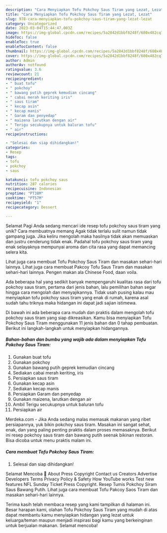 ```yaml
---
description: "Cara Menyiapkan Tofu Pokchoy Saus Tiram yang Lezat, Lezat"
title: "Cara Menyiapkan Tofu Pokchoy Saus Tiram yang Lezat, Lezat"
slug: 978-cara-menyiapkan-tofu-pokchoy-saus-tiram-yang-lezat-lezat
category: Uncategorized
date: 2023-03-04T15:44:47.003Z
image: https://img-global.cpcdn.com/recipes/5a2842d1bbf8248f/680x482cq70/tofu-pokchoy-saus-tiram-foto-resep-utama.jpg
hideToc: false
enableToc: true
enableTocContent: false
thumbnail: https://img-global.cpcdn.com/recipes/5a2842d1bbf8248f/680x482cq70/tofu-pokchoy-saus-tiram-foto-resep-utama.jpg
cover: https://img-global.cpcdn.com/recipes/5a2842d1bbf8248f/680x482cq70/tofu-pokchoy-saus-tiram-foto-resep-utama.jpg
author: Admin
authorAv: notfound
ratingvalue: 3.6
reviewcount: 21
recipeingredient:
- " buat tofu"
- " pokchoy"
- " bawang putih geprek kemudian cincang"
- " cabai merah keriting iris"
- " saus tiram"
- " kecap asin"
- " kecap manis"
- " Garam dan penyedap"
- " maizena larutkan dengan air"
- " Terigu secukupnya untuk baluran tofu"
- " air"
recipeinstructions:

- "Selesai dan siap dihidangkan!"
categories:
- Resep
tags:
- tofu
- pokchoy
- saus

katakunci: tofu pokchoy saus 
nutrition: 287 calories
recipecuisine: Indonesian
preptime: "PT38M"
cooktime: "PT57M"
recipeyield: "1"
recipecategory: Dessert

---
```



Selamat Pagi Anda sedang mencari ide resep tofu pokchoy saus tiram yang unik? Cara membuatnya memang Agak tidak terlalu sulit namun tidak gampang juga. Jika keliru mengolah maka hasilnya tidak akan memuaskan dan justru cenderung tidak enak. Padahal tofu pokchoy saus tiram yang enak selayaknya mempunyai aroma dan cita rasa yang dapat memancing selera kita.


Lihat juga cara membuat Tofu Pokchoy Saus Tiram dan masakan sehari-hari lainnya. Lihat juga cara membuat Pakcoy Tofu Saus Tiram dan masakan sehari-hari lainnya. Pengen makan ala Chinese Food, daan voila.

Ada beberapa hal yang sedikit banyak mempengaruhi kualitas rasa dari tofu pokchoy saus tiram, pertama dari jenis bahan, lalu pemilihan bahan segar hingga cara mengolah dan menyajikannya. Tidak usah pusing kalau mau menyiapkan tofu pokchoy saus tiram yang enak di rumah, karena asal sudah tahu triknya maka hidangan ini dapat jadi sajian istimewa.


Di bawah ini ada beberapa cara mudah dan praktis dalam mengolah tofu pokchoy saus tiram yang siap dikreasikan. Kamu bisa menyiapkan Tofu Pokchoy Saus Tiram menggunakan 11 jenis bahan dan 0 tahap pembuatan. Berikut ini langkah-langkah untuk menyiapkan hidangannya.

<!--inarticleads1-->

##### Bahan-bahan dan bumbu yang wajib ada dalam menyiapkan Tofu Pokchoy Saus Tiram:

1. Gunakan  buat tofu
1. Gunakan  pokchoy
1. Gunakan  bawang putih geprek kemudian cincang
1. Sediakan  cabai merah keriting, iris
1. Persiapkan  saus tiram
1. Gunakan  kecap asin
1. Sediakan  kecap manis
1. Persiapkan  Garam dan penyedap
1. Gunakan  maizena, larutkan dengan air
1. Ambil  Terigu secukupnya untuk baluran tofu
1. Persiapkan  air


Merdeka.com - Jika Anda sedang malas memasak makanan yang ribet persiapannya, yuk bikin pokchoy saus tiram. Masakan ini sangat sehat, enak, dan yang paling penting praktis dalam proses memasaknya. Berikut ini resep pokchoy saus tiram dan bawang putih seenak bikinan restoran. Bisa dicoba untuk menu praktis malam ini. 

<!--inarticleads2-->

##### Cara membuat Tofu Pokchoy Saus Tiram:


1. Selesai dan siap dihidangkan!

Selamat Mencoba 🤗 About Press Copyright Contact us Creators Advertise Developers Terms Privacy Policy &amp; Safety How YouTube works Test new features NFL Sunday Ticket Press Copyright. Resep Tumis Pokchoy Siram Saus Bawang Putih. Lihat juga cara membuat Tofu Pakcoy Saos Tiram dan masakan sehari-hari lainnya. 

Terima kasih telah membaca resep yang kami tampilkan di halaman ini. Besar harapan kami, olahan Tofu Pokchoy Saus Tiram yang mudah di atas dapat membantu kamu menyiapkan hidangan yang lezat untuk keluarga/teman maupun menjadi inspirasi bagi kamu yang berkeinginan untuk berjualan makanan. Selamat mencoba!
